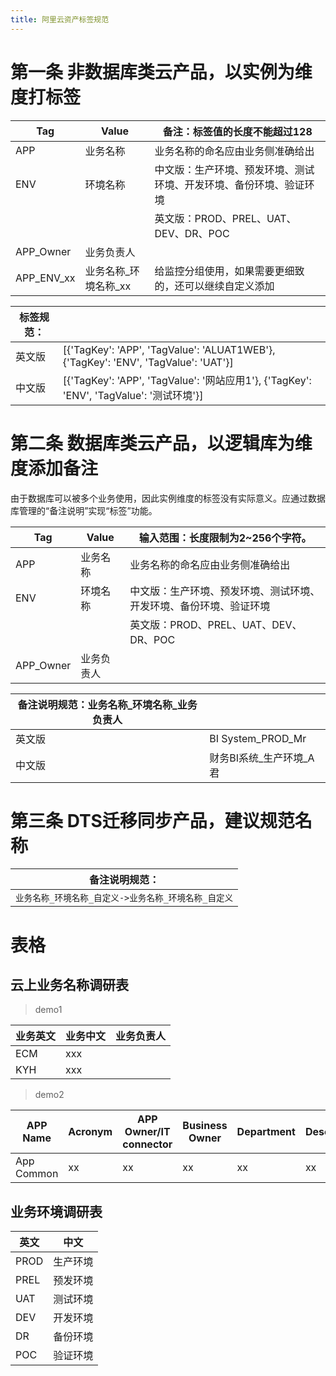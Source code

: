 ```yaml
---
title: 阿里云资产标签规范
---
```


# 第一条 非数据库类云产品，以实例为维度打标签

| Tag        | Value                | 备注：标签值的长度不能超过128                                |
| ---------- | -------------------- | ------------------------------------------------------------ |
| APP        | 业务名称             | 业务名称的命名应由业务侧准确给出                             |
| ENV        | 环境名称             | 中文版：生产环境、预发环境、测试环境、开发环境、备份环境、验证环境 |
|            |                      | 英文版：PROD、PREL、UAT、DEV、DR、POC                        |
| APP_Owner  | 业务负责人           |                                                              |
| APP_ENV_xx | 业务名称_环境名称_xx | 给监控分组使用，如果需要更细致的，还可以继续自定义添加       |

| 标签规范： |                                                              |
| ---------- | ------------------------------------------------------------ |
| 英文版     | [{'TagKey': 'APP', 'TagValue': 'ALUAT1WEB'}, {'TagKey': 'ENV', 'TagValue': 'UAT'}] |
| 中文版     | [{'TagKey': 'APP', 'TagValue': '网站应用1'}, {'TagKey': 'ENV', 'TagValue': '测试环境'}] |

# 第二条 数据库类云产品，以逻辑库为维度添加备注

由于数据库可以被多个业务使用，因此实例维度的标签没有实际意义。应通过数据库管理的“备注说明”实现“标签”功能。

| Tag       | Value      | 输入范围：长度限制为2~256个字符。                            |
| --------- | ---------- | ------------------------------------------------------------ |
| APP       | 业务名称   | 业务名称的命名应由业务侧准确给出                             |
| ENV       | 环境名称   | 中文版：生产环境、预发环境、测试环境、开发环境、备份环境、验证环境 |
|           |            | 英文版：PROD、PREL、UAT、DEV、DR、POC                        |
| APP_Owner | 业务负责人 |                                                              |

| 备注说明规范：业务名称_环境名称_业务负责人 |                         |
| ------------------------------------------ | ----------------------- |
| 英文版                                     | BI System_PROD_Mr       |
| 中文版                                     | 财务BI系统_生产环境_A君 |

# 第三条  DTS迁移同步产品，建议规范名称

| 备注说明规范：                                       |
| ---------------------------------------------------- |
| `业务名称_环境名称_自定义->业务名称_环境名称_自定义` |

# 表格

## 云上业务名称调研表

> demo1

| 业务英文 | 业务中文 | 业务负责人 |
| -------- | -------- | ---------- |
| ECM      | xxx      |            |
| KYH      | xxx      |            |

> demo2

| APP Name   | Acronym | APP Owner/IT connector | Business Owner | Department | Description | APP Id |
| ---------- | ------- | ---------------------- | -------------- | ---------- | ----------- | ------ |
| App Common | xx      | xx                     | xx             | xx         | xx          | 01     |

## 业务环境调研表

| 英文 | 中文     |
| ---- | -------- |
| PROD | 生产环境 |
| PREL | 预发环境 |
| UAT  | 测试环境 |
| DEV  | 开发环境 |
| DR   | 备份环境 |
| POC  | 验证环境 |

